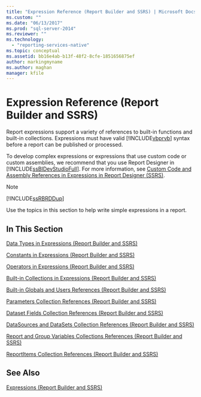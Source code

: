 ```yaml
---
title: "Expression Reference (Report Builder and SSRS) | Microsoft Docs"
ms.custom: ""
ms.date: "06/13/2017"
ms.prod: "sql-server-2014"
ms.reviewer: ""
ms.technology: 
  - "reporting-services-native"
ms.topic: conceptual
ms.assetid: bb16e4ab-b13f-48f2-8cfe-1851656875ef
author: markingmyname
ms.author: maghan
manager: kfile
---
```

# Expression Reference (Report Builder and SSRS)
  Report expressions support a variety of references to built-in functions and built-in collections. Expressions must have valid [!INCLUDE[vbprvb](../../includes/vbprvb-md.md)] syntax before a report can be published or processed.  
  
 To develop complex expressions or expressions that use custom code or custom assemblies, we recommend that you use Report Designer in [!INCLUDE[ssBIDevStudioFull](../../includes/ssbidevstudiofull-md.md)]. For more information, see [Custom Code and Assembly References in Expressions in Report Designer &#40;SSRS&#41;](custom-code-and-assembly-references-in-expressions-in-report-designer-ssrs.md).  
  
> [!NOTE]  
>  [!INCLUDE[ssRBRDDup](../../includes/ssrbrddup-md.md)]  
  
 Use the topics in this section to help write simple expressions in a report.  
  
## In This Section  
 [Data Types in Expressions &#40;Report Builder and SSRS&#41;](expressions-report-builder-and-ssrs.md)  
  
 [Constants in Expressions &#40;Report Builder and SSRS&#41;](constants-in-expressions-report-builder-and-ssrs.md)  
  
 [Operators in Expressions &#40;Report Builder and SSRS&#41;](operators-in-expressions-report-builder-and-ssrs.md)  
  
 [Built-in Collections in Expressions &#40;Report Builder and SSRS&#41;](built-in-collections-in-expressions-report-builder.md)  
  
 [Built-in Globals and Users References &#40;Report Builder and SSRS&#41;](built-in-collections-built-in-globals-and-users-references-report-builder.md)  
  
 [Parameters Collection References &#40;Report Builder and SSRS&#41;](built-in-collections-parameters-collection-references-report-builder.md)  
  
 [Dataset Fields Collection References &#40;Report Builder and SSRS&#41;](built-in-collections-dataset-fields-collection-references-report-builder.md)  
  
 [DataSources and DataSets Collection References &#40;Report Builder and SSRS&#41;](built-in-collections-datasources-and-datasets-references-report-builder.md)  
  
 [Report and Group Variables Collections References &#40;Report Builder and SSRS&#41;](built-in-collections-report-and-group-variables-references-report-builder.md)  
  
 [ReportItems Collection References &#40;Report Builder and SSRS&#41;](built-in-collections-reportitems-collection-references-report-builder.md)  
  
## See Also  
 [Expressions &#40;Report Builder and SSRS&#41;](expressions-report-builder-and-ssrs.md)  
  
  
